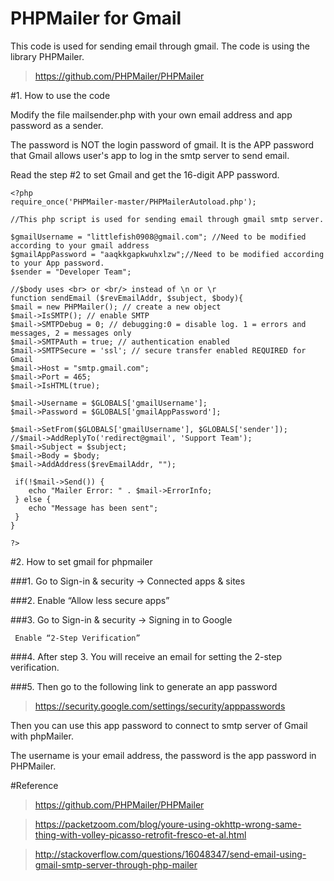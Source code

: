 # PHPMailer for Gmail
This code is used for sending email through gmail. The code is using the library PHPMailer.
>https://github.com/PHPMailer/PHPMailer

#1. How to use the code
 
Modify the file mailsender.php with your own email address and app password as a sender.

The password is NOT the login password of gmail. It is the APP password that Gmail allows user's app to log in the smtp server to send email. 

Read the step #2 to set Gmail and get the 16-digit APP password.

```
<?php
require_once('PHPMailer-master/PHPMailerAutoload.php');

//This php script is used for sending email through gmail smtp server.

$gmailUsername = "littlefish0908@gmail.com"; //Need to be modified according to your gmail address
$gmailAppPassword = "aaqkkgapkwuhxlzw";//Need to be modified according to your App password.
$sender = "Developer Team"; 

//$body uses <br> or <br/> instead of \n or \r
function sendEmail ($revEmailAddr, $subject, $body){
$mail = new PHPMailer(); // create a new object
$mail->IsSMTP(); // enable SMTP
$mail->SMTPDebug = 0; // debugging:0 = disable log. 1 = errors and messages, 2 = messages only
$mail->SMTPAuth = true; // authentication enabled
$mail->SMTPSecure = 'ssl'; // secure transfer enabled REQUIRED for Gmail
$mail->Host = "smtp.gmail.com";
$mail->Port = 465;
$mail->IsHTML(true);

$mail->Username = $GLOBALS['gmailUsername'];
$mail->Password = $GLOBALS['gmailAppPassword'];

$mail->SetFrom($GLOBALS['gmailUsername'], $GLOBALS['sender']);
//$mail->AddReplyTo('redirect@gmail', 'Support Team');
$mail->Subject = $subject;
$mail->Body = $body;
$mail->AddAddress($revEmailAddr, "");

 if(!$mail->Send()) {
    echo "Mailer Error: " . $mail->ErrorInfo;
 } else {
    echo "Message has been sent";
 }
}

?>
```

#2.	How to set gmail for phpmailer

###1.	Go to Sign-in & security -> Connected apps & sites

###2.	Enable “Allow less secure apps”

###3.	Go to Sign-in & security -> Signing in to Google

     Enable “2-Step Verification”

###4.	After step 3. You will receive an email for setting the 2-step verification.

###5.	Then go to the following link to generate an app password

>https://security.google.com/settings/security/apppasswords

Then you can use this app password to connect to smtp server of Gmail with phpMailer.
               
The username is your email address, the password is the app password in PHPMailer.

#Reference
>https://github.com/PHPMailer/PHPMailer

>https://packetzoom.com/blog/youre-using-okhttp-wrong-same-thing-with-volley-picasso-retrofit-fresco-et-al.html

>http://stackoverflow.com/questions/16048347/send-email-using-gmail-smtp-server-through-php-mailer
               
